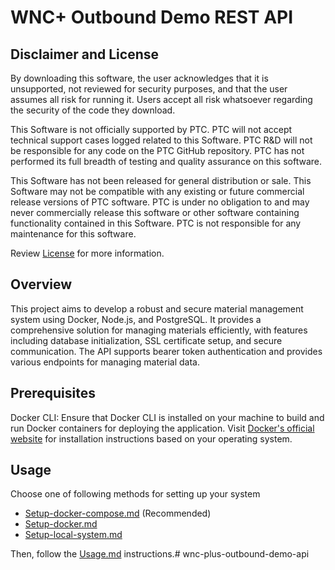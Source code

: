 # WNC+ Outbound Demo REST API

## Disclaimer and License

By downloading this software, the user acknowledges that it is unsupported, not reviewed for security purposes, and that the user assumes all risk for running it. Users accept all risk whatsoever regarding the security of the code they download.

This Software is not officially supported by PTC. PTC will not accept technical support cases logged related to this Software. PTC R&D will not be responsible for any code on the PTC GitHub repository. PTC has not performed its full breadth of testing and quality assurance on this software.

This Software has not been released for general distribution or sale. This Software may not be compatible with any existing or future commercial release versions of PTC software. PTC is under no obligation to and may never commercially release this software or other software containing functionality contained in this Software. PTC is not responsible for any maintenance for this software.

Review [License](license.md) for more information.

## Overview

This project aims to develop a robust and secure material management system using Docker, Node.js, and PostgreSQL. It provides a comprehensive solution for managing materials efficiently, with features including database initialization, SSL certificate setup, and secure communication. The API supports bearer token authentication and provides various endpoints for managing material data.

## Prerequisites

Docker CLI: Ensure that Docker CLI is installed on your machine to build and run Docker containers for deploying the application. Visit [Docker's official website](https://docs.docker.com/get-docker/) for installation instructions based on your operating system.

## Usage

Choose one of following methods for setting up your system
- [Setup-docker-compose.md](Setup-docker-compose.md)    (Recommended)
- [Setup-docker.md](Setup-docker.md)
- [Setup-local-system.md](Setup-local-system.md)    

Then, follow the [Usage.md](Usage.md) instructions.#   w n c - p l u s - o u t b o u n d - d e m o - a p i  
 